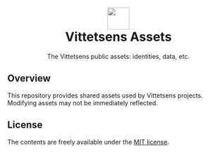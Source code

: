 <h1 align="center">
    <img src="https://raw.githubusercontent.com/vittetsens/vittetsens-assets/main/identity/kioskloud/png/icon/icon-primary.png" width="50" height="50"><br>
    Vittetsens Assets
</h1>
<p align="center">The Vittetsens public assets: identities, data, etc.</p>

## Overview
This repository provides shared assets used by Vittetsens projects. Modifying assets may not be immediately reflected.

## License
The contents are freely available under the [MIT license](http://opensource.org/licenses/MIT).
